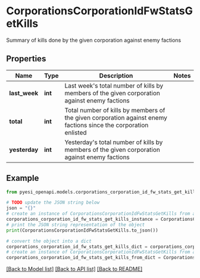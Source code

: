 # CorporationsCorporationIdFwStatsGetKills

Summary of kills done by the given corporation against enemy factions

## Properties

Name | Type | Description | Notes
------------ | ------------- | ------------- | -------------
**last_week** | **int** | Last week&#39;s total number of kills by members of the given corporation against enemy factions | 
**total** | **int** | Total number of kills by members of the given corporation against enemy factions since the corporation enlisted | 
**yesterday** | **int** | Yesterday&#39;s total number of kills by members of the given corporation against enemy factions | 

## Example

```python
from pyesi_openapi.models.corporations_corporation_id_fw_stats_get_kills import CorporationsCorporationIdFwStatsGetKills

# TODO update the JSON string below
json = "{}"
# create an instance of CorporationsCorporationIdFwStatsGetKills from a JSON string
corporations_corporation_id_fw_stats_get_kills_instance = CorporationsCorporationIdFwStatsGetKills.from_json(json)
# print the JSON string representation of the object
print(CorporationsCorporationIdFwStatsGetKills.to_json())

# convert the object into a dict
corporations_corporation_id_fw_stats_get_kills_dict = corporations_corporation_id_fw_stats_get_kills_instance.to_dict()
# create an instance of CorporationsCorporationIdFwStatsGetKills from a dict
corporations_corporation_id_fw_stats_get_kills_from_dict = CorporationsCorporationIdFwStatsGetKills.from_dict(corporations_corporation_id_fw_stats_get_kills_dict)
```
[[Back to Model list]](../README.md#documentation-for-models) [[Back to API list]](../README.md#documentation-for-api-endpoints) [[Back to README]](../README.md)


